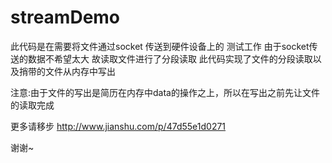 # streamDemo

此代码是在需要将文件通过socket 传送到硬件设备上的 测试工作
由于socket传送的数据不希望太大 故读取文件进行了分段读取 
此代码实现了文件的分段读取以及捎带的文件从内存中写出

注意:由于文件的写出是简历在内存中data的操作之上，所以在写出之前先让文件的读取完成

更多请移步 http://www.jianshu.com/p/47d55e1d0271

谢谢~
